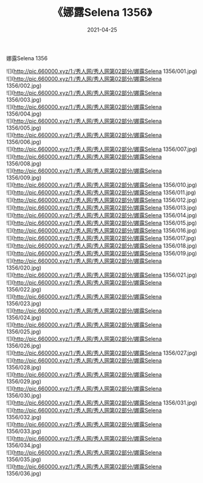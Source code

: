 ﻿---
layout: post
title:  《娜露Selena 1356》
date:   2021-04-25
img: http://pic.660000.xyz/1:/秀人网/秀人网第02部分/娜露Selena 1356/000.jpg
categories: [美女, 清纯, 唯美]
---

娜露Selena 1356

  ![](http://pic.660000.xyz/1:/秀人网/秀人网第02部分/娜露Selena 1356/001.jpg) <br> ![](http://pic.660000.xyz/1:/秀人网/秀人网第02部分/娜露Selena 1356/002.jpg) <br> ![](http://pic.660000.xyz/1:/秀人网/秀人网第02部分/娜露Selena 1356/003.jpg) <br> ![](http://pic.660000.xyz/1:/秀人网/秀人网第02部分/娜露Selena 1356/004.jpg) <br> ![](http://pic.660000.xyz/1:/秀人网/秀人网第02部分/娜露Selena 1356/005.jpg) <br> ![](http://pic.660000.xyz/1:/秀人网/秀人网第02部分/娜露Selena 1356/006.jpg) <br> ![](http://pic.660000.xyz/1:/秀人网/秀人网第02部分/娜露Selena 1356/007.jpg) <br> ![](http://pic.660000.xyz/1:/秀人网/秀人网第02部分/娜露Selena 1356/008.jpg) <br> ![](http://pic.660000.xyz/1:/秀人网/秀人网第02部分/娜露Selena 1356/009.jpg) <br> ![](http://pic.660000.xyz/1:/秀人网/秀人网第02部分/娜露Selena 1356/010.jpg) <br> ![](http://pic.660000.xyz/1:/秀人网/秀人网第02部分/娜露Selena 1356/011.jpg) <br> ![](http://pic.660000.xyz/1:/秀人网/秀人网第02部分/娜露Selena 1356/012.jpg) <br> ![](http://pic.660000.xyz/1:/秀人网/秀人网第02部分/娜露Selena 1356/013.jpg) <br> ![](http://pic.660000.xyz/1:/秀人网/秀人网第02部分/娜露Selena 1356/014.jpg) <br> ![](http://pic.660000.xyz/1:/秀人网/秀人网第02部分/娜露Selena 1356/015.jpg) <br> ![](http://pic.660000.xyz/1:/秀人网/秀人网第02部分/娜露Selena 1356/016.jpg) <br> ![](http://pic.660000.xyz/1:/秀人网/秀人网第02部分/娜露Selena 1356/017.jpg) <br> ![](http://pic.660000.xyz/1:/秀人网/秀人网第02部分/娜露Selena 1356/018.jpg) <br> ![](http://pic.660000.xyz/1:/秀人网/秀人网第02部分/娜露Selena 1356/019.jpg) <br> ![](http://pic.660000.xyz/1:/秀人网/秀人网第02部分/娜露Selena 1356/020.jpg) <br> ![](http://pic.660000.xyz/1:/秀人网/秀人网第02部分/娜露Selena 1356/021.jpg) <br> ![](http://pic.660000.xyz/1:/秀人网/秀人网第02部分/娜露Selena 1356/022.jpg) <br> ![](http://pic.660000.xyz/1:/秀人网/秀人网第02部分/娜露Selena 1356/023.jpg) <br> ![](http://pic.660000.xyz/1:/秀人网/秀人网第02部分/娜露Selena 1356/024.jpg) <br> ![](http://pic.660000.xyz/1:/秀人网/秀人网第02部分/娜露Selena 1356/025.jpg) <br> ![](http://pic.660000.xyz/1:/秀人网/秀人网第02部分/娜露Selena 1356/026.jpg) <br> ![](http://pic.660000.xyz/1:/秀人网/秀人网第02部分/娜露Selena 1356/027.jpg) <br> ![](http://pic.660000.xyz/1:/秀人网/秀人网第02部分/娜露Selena 1356/028.jpg) <br> ![](http://pic.660000.xyz/1:/秀人网/秀人网第02部分/娜露Selena 1356/029.jpg) <br> ![](http://pic.660000.xyz/1:/秀人网/秀人网第02部分/娜露Selena 1356/030.jpg) <br> ![](http://pic.660000.xyz/1:/秀人网/秀人网第02部分/娜露Selena 1356/031.jpg) <br> ![](http://pic.660000.xyz/1:/秀人网/秀人网第02部分/娜露Selena 1356/032.jpg) <br> ![](http://pic.660000.xyz/1:/秀人网/秀人网第02部分/娜露Selena 1356/033.jpg) <br> ![](http://pic.660000.xyz/1:/秀人网/秀人网第02部分/娜露Selena 1356/034.jpg) <br> ![](http://pic.660000.xyz/1:/秀人网/秀人网第02部分/娜露Selena 1356/035.jpg) <br> ![](http://pic.660000.xyz/1:/秀人网/秀人网第02部分/娜露Selena 1356/036.jpg) <br>